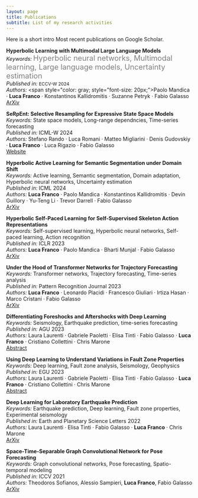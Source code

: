 ```yaml
---
layout: page
title: Publications
subtitle: List of my research activities
---
```


Here is a short intro
Most recent publications on Google Scholar.


**Hyperbolic Learning with Multimodal Large Language Models**  
  *Keywords:* <span style="color: gray;"><span style="font-size: 20px;">Hyperbolic neural networks, Multimodal learning, Large language models, Uncertainty estimation</span></span>  
  *Published in:* <span style="font-size: 12px;">ECCV-W 2024</span>  
  *Authors:* <span style="color: gray; style="font-size: 20px;">Paolo Mandica · **Luca Franco** · Konstantinos Kallidromitis · Suzanne Petryk · Fabio Galasso</span>  
  [ArXiv](https://arxiv.org/abs/2408.05097)

**SeRpEnt: Selective Resampling for Expressive State Space Models**  
  *Keywords:* State space models, Long-range dependncies, Time-series forecasting  
  *Published in:* ICML-W 2024  
  *Authors:* Stefano Rando · Luca Romani · Matteo Migliarini · Denis Gudovskiy · **Luca Franco** · Luca Rigazio · Fabio Galasso  
  [Website](https://icml.cc/virtual/2024/36164)

**Hyperbolic Active Learning for Semantic Segmentation under Domain Shift**  
  *Keywords:* Active learning, Semantic segmentation, Domain adaptation, Hyperbolic neural networks, Uncertainty estimation  
  *Published in:* ICML 2024  
  *Authors:* **Luca Franco** · Paolo Mandica · Konstantinos Kallidromitis · Devin Guillory · Yu-Teng Li · Trevor Darrell · Fabio Galasso  
  [ArXiv](https://arxiv.org/abs/2306.11180)

**Hyperbolic Self-Paced Learning for Self-Supervised Skeleton Action Representations**  
  *Keywords:* Self-supervised learning, Hyperbolic neural networks, Self-paced learning, Action recognition  
  *Published in:* ICLR 2023  
  *Authors:* **Luca Franco** · Paolo Mandica · Bharti Munjal · Fabio Galasso  
  [ArXiv](https://arxiv.org/abs/2303.06242)

**Under the Hood of Transformer Networks for Trajectory Forecasting**  
  *Keywords:* Transformer networks, Trajectory forecasting, Time-series analysis  
  *Published in:* Pattern Recognition Journal 2023  
  *Authors:* **Luca Franco** · Leonardo Placidi · Francesco Giuliari · Irtiza Hasan · Marco Cristani · Fabio Galasso  
  [ArXiv](https://arxiv.org/abs/2203.11878)

**Differentiating Foreshocks and Aftershocks with Deep Learning**  
  *Keywords:* Seismology, Earthquake prediction, time-series forecasting  
  *Published in:* AGU 2023  
  *Authors:* Laura Laurenti · Gabriele Paoletti · Elisa Tinti · Fabio Galasso · **Luca Franco** · Cristiano Collettini · Chris Marone  
  [Abstract](https://ui.adsabs.harvard.edu/abs/2023AGUFM.S31E0395L/abstract)

**Using Deep Learning to Understand Variations in Fault Zone Properties**  
  *Keywords:* Deep learning, Fault zone analysis, Seismology, Geophysics  
  *Published in:* EGU 2023  
  *Authors:* Laura Laurenti · Gabriele Paoletti · Elisa Tinti · Fabio Galasso · **Luca Franco** · Cristiano Collettini · Chris Marone  
  [Abstract](https://ui.adsabs.harvard.edu/abs/2023EGUGA..25.5810L/abstract)

**Deep Learning for Laboratory Earthquake Prediction**  
  *Keywords:* Earthquake prediction, Deep learning, Fault zone properties, Experimental seismology  
  *Published in:* Earth and Planetary Science Letters 2022  
  *Authors:* Laura Laurenti · Elisa Tinti · Fabio Galasso · **Luca Franco** · Chris Marone  
  [ArXiv](https://arxiv.org/abs/2203.13313)


**Space-Time-Separable Graph Convolutional Network for Pose Forecasting**  
  *Keywords:* Graph convolutional networks, Pose forecasting, Spatio-temporal modeling  
  *Published in:* ICCV 2021  
  *Authors:* Theodoros Sofianos, Alessio Sampieri, **Luca Franco**, Fabio Galasso
  [ArXiv](https://arxiv.org/abs/2110.04573)
